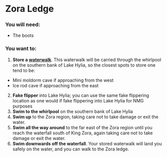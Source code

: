 # Zora Ledge

### You will need:

- The boots

### You want to:

1. **Store a [waterwalk](../tech/waterwalk.md)**. This waterwalk will be carried through the whirlpool on the southern bank of Lake Hylia, so the closest spots to store one tend to be:
  * Mini moldorm cave if approaching from the west
  * Ice rod cave if approaching from the east
2. **Fake flipper** into Lake Hylia; you can use the same fake flippering location as one would if fake flippering into Lake Hylia for NMG purposes
3. **Swim to the whirlpool** on the southern bank of Lake Hylia
4. **Swim up** to the Zora region, taking care not to take damage or exit the water.
5. **Swim all the way around** to the far east of the Zora region until you reach the waterfall south of King Zora, again taking care not to take damage or exit the water.
6. **Swim downwards off the waterfall**. Your stored waterwalk will land you safely on the water, and you can walk to the Zora ledge.
